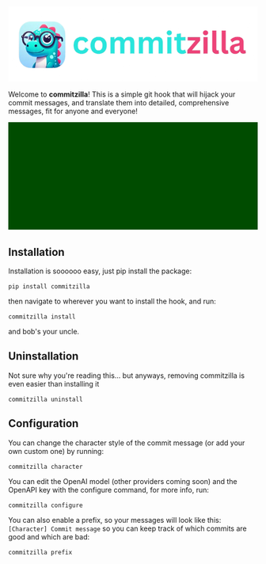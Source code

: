<p align="center">
  <img src="./icon.png" alt="Icon" />
</p>

Welcome to **commitzilla**! This is a simple git hook that will hijack your commit messages, and translate them into detailed, comprehensive messages, fit for anyone and everyone!

<p align="center">
  <img src="./example.gif" alt="Example GIF" />
</p>

## Installation

Installation is soooooo easy, just pip install the package:

```
pip install commitzilla
```

then navigate to wherever you want to install the hook, and run:

```
commitzilla install
```

and bob's your uncle.

## Uninstallation

Not sure why you're reading this... but anyways, removing commitzilla is even easier than installing it

```
commitzilla uninstall
```

## Configuration

You can change the character style of the commit message (or add your own custom one) by running:

```
commitzilla character
```

You can edit the OpenAI model (other providers coming soon) and the OpenAPI key with the configure command, for more info, run:

```
commitzilla configure
```

You can also enable a prefix, so your messages will look like this: `[Character] Commit message` so you can keep track of which commits are good and which are bad:

```
commitzilla prefix
```
